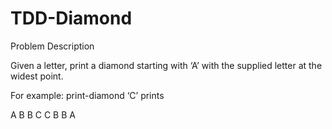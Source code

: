 # TDD-Diamond
Problem Description

Given a letter, print a diamond starting with ‘A’ with the supplied letter at the widest point.

For example: print-diamond ‘C’ prints

  A
 B B
C   C
 B B
  A

